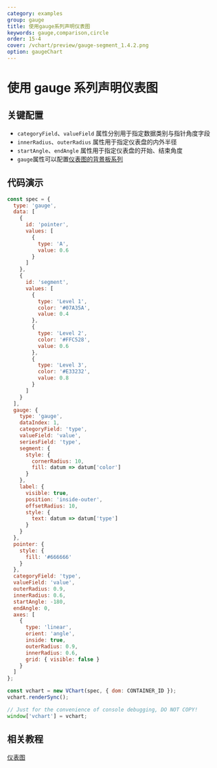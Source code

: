 ```yaml
---
category: examples
group: gauge
title: 使用gauge系列声明仪表图
keywords: gauge,comparison,circle
order: 15-4
cover: /vchart/preview/gauge-segment_1.4.2.png
option: gaugeChart
---
```


# 使用 gauge 系列声明仪表图

## 关键配置

- `categoryField`、`valueField` 属性分别用于指定数据类别与指针角度字段
- `innerRadius`、`outerRadius` 属性用于指定仪表盘的内外半径
- `startAngle`、`endAngle` 属性用于指定仪表盘的开始、结束角度
- `gauge`属性可以配置[仪表图的背景板系列](../../option/gaugeChart#gauge)

## 代码演示

```javascript livedemo
const spec = {
  type: 'gauge',
  data: [
    {
      id: 'pointer',
      values: [
        {
          type: 'A',
          value: 0.6
        }
      ]
    },
    {
      id: 'segment',
      values: [
        {
          type: 'Level 1',
          color: '#07A35A',
          value: 0.4
        },
        {
          type: 'Level 2',
          color: '#FFC528',
          value: 0.6
        },
        {
          type: 'Level 3',
          color: '#E33232',
          value: 0.8
        }
      ]
    }
  ],
  gauge: {
    type: 'gauge',
    dataIndex: 1,
    categoryField: 'type',
    valueField: 'value',
    seriesField: 'type',
    segment: {
      style: {
        cornerRadius: 10,
        fill: datum => datum['color']
      }
    },
    label: {
      visible: true,
      position: 'inside-outer',
      offsetRadius: 10,
      style: {
        text: datum => datum['type']
      }
    }
  },
  pointer: {
    style: {
      fill: '#666666'
    }
  },
  categoryField: 'type',
  valueField: 'value',
  outerRadius: 0.9,
  innerRadius: 0.6,
  startAngle: -180,
  endAngle: 0,
  axes: [
    {
      type: 'linear',
      orient: 'angle',
      inside: true,
      outerRadius: 0.9,
      innerRadius: 0.6,
      grid: { visible: false }
    }
  ]
};

const vchart = new VChart(spec, { dom: CONTAINER_ID });
vchart.renderSync();

// Just for the convenience of console debugging, DO NOT COPY!
window['vchart'] = vchart;
```

## 相关教程

[仪表图](link)
